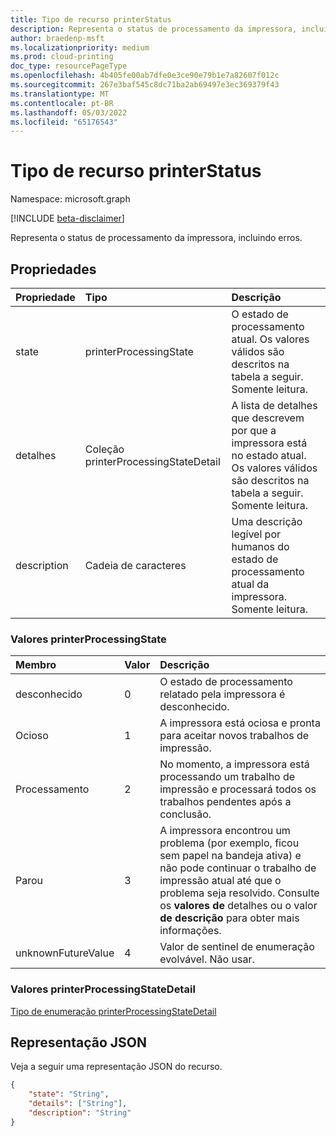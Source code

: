 ```yaml
---
title: Tipo de recurso printerStatus
description: Representa o status de processamento da impressora, incluindo erros.
author: braedenp-msft
ms.localizationpriority: medium
ms.prod: cloud-printing
doc_type: resourcePageType
ms.openlocfilehash: 4b405fe00ab7dfe0e3ce90e79b1e7a82607f012c
ms.sourcegitcommit: 267e3baf545c8dc71ba2ab69497e3ec369379f43
ms.translationtype: MT
ms.contentlocale: pt-BR
ms.lasthandoff: 05/03/2022
ms.locfileid: "65176543"
---
```

# <a name="printerstatus-resource-type"></a>Tipo de recurso printerStatus

Namespace: microsoft.graph

[!INCLUDE [beta-disclaimer](../../includes/beta-disclaimer.md)]

Representa o status de processamento da impressora, incluindo erros.

## <a name="properties"></a>Propriedades
| Propriedade     | Tipo        | Descrição |
|:-------------|:------------|:------------|
|state|printerProcessingState|O estado de processamento atual. Os valores válidos são descritos na tabela a seguir. Somente leitura.|
|detalhes|Coleção printerProcessingStateDetail|A lista de detalhes que descrevem por que a impressora está no estado atual. Os valores válidos são descritos na tabela a seguir. Somente leitura.|
|description|Cadeia de caracteres|Uma descrição legível por humanos do estado de processamento atual da impressora. Somente leitura.|

### <a name="printerprocessingstate-values"></a>Valores printerProcessingState

|Membro|Valor|Descrição|
|:---|:---|:---|
|desconhecido|0|O estado de processamento relatado pela impressora é desconhecido.|
|Ocioso|1|A impressora está ociosa e pronta para aceitar novos trabalhos de impressão.|
|Processamento|2|No momento, a impressora está processando um trabalho de impressão e processará todos os trabalhos pendentes após a conclusão.|
|Parou|3|A impressora encontrou um problema (por exemplo, ficou sem papel na bandeja ativa) e não pode continuar o trabalho de impressão atual até que o problema seja resolvido. Consulte os **valores de** detalhes ou o valor **de descrição** para obter mais informações.|
|unknownFutureValue|4|Valor de sentinel de enumeração evolvável. Não usar.|

### <a name="printerprocessingstatedetail-values"></a>Valores printerProcessingStateDetail

[Tipo de enumeração printerProcessingStateDetail](./printerprocessingstatedetail.md)

## <a name="json-representation"></a>Representação JSON

Veja a seguir uma representação JSON do recurso.

<!-- {
  "blockType": "resource",
  "optionalProperties": [

  ],
  "@odata.type": "microsoft.graph.printerStatus"
}-->

```json
{
    "state": "String",
    "details": ["String"],
    "description": "String"
}
```

<!-- uuid: 8fcb5dbc-d5aa-4681-8e31-b001d5168d79
2015-10-25 14:57:30 UTC -->
<!-- {
  "type": "#page.annotation",
  "description": "printerStatus resource",
  "keywords": "",
  "section": "documentation",
  "tocPath": ""
}-->

